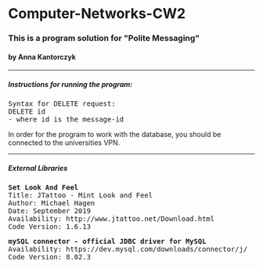 # Computer-Networks-CW2
<body>
<h3> This is a program solution for "Polite Messaging" </h3>
<h4>by Anna Kantorczyk</h4>
<hr>


<h5>Instructions for running the program:</h5>
<pre>
Syntax for DELETE request:
DELETE id
- where id is the message-id
</pre>
<p>
In order for the program to work with the database, you should be connected to the universities VPN.
</p>
<hr>

<h5>External Libraries</h5>
<pre>
<b>Set Look And Feel</b>
Title: JTattoo - Mint Look and Feel
Author: Michael Hagen
Date: September 2019
Availability: http://www.jtattoo.net/Download.html
Code Version: 1.6.13
</pre>

<pre>
<b>mySQL connector - official JDBC driver for MySQL</b>
Availability: https://dev.mysql.com/downloads/connector/j/
Code Version: 8.02.3
</pre>


</body>
